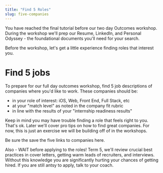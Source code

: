 ```yaml
---
title: "Find 5 Roles"
slug: five-companies
---
```


You have reached the final tutorial before our two day Outcomes workshop. During the workshop we'll prep our Resume, LinkedIn, and Personal Odyssey - the foundational documents you'll need for your search.

Before the workshop, let's get a little experience finding roles that interest you.


# Find 5 jobs

To prepare for our full day outcomes workshop, find 5 job descriptions of companies where you'd like to work. These companies should be:
* in your role of interest: iOS, Web, Front End, Full Stack, etc
* at your "match level" as noted in the company fit rubric
* in line with the results of your "internship readiness results"

Keep in mind you may have trouble finding a role that feels right to you. That's ok. Later we'll cover pro tips on how to find great companies. For now, this is just an exercise we will be building off of in the workshops.

Be sure the save the five links to companies here.

Also - WAIT before applying to the roles! Term 5, we'll review crucial best practices in cover letters, getting warm leads of recruiters, and interviews. Without this knowledge you are significantly hurting your chances of getting hired. If you are still antsy to apply, talk to your coach.
